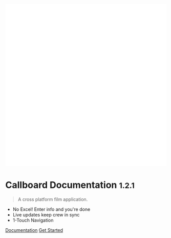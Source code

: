 <!-- _coverpage.md -->

![logo](_media/icon.svg)

# Callboard Documentation <small>1.2.1</small>

> A cross platform film application.

- No Excel! Enter info and you're done
- Live updates keep crew in sync
- 1-Touch Navigation

[Documentation](#Documentaion)
[Get Started](https://callboard.app)